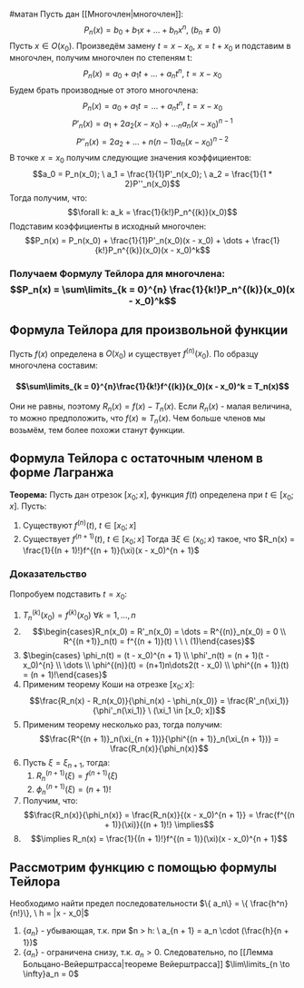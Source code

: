 #матан 
Пусть дан [[Многочлен|многочлен]]: $$P_n(x) = b_0 + b_1x + \dots + b_nx^n, \ (b_n \neq 0)$$
Пусть $x \in O(x_0)$. Произведём замену $t = x - x_0, \ x = t + x_0$ и подставим в многочлен, получим многочлен по степеням t: $$P_n(x) = a_0 + a_1t + \dots + a_nt^n, \ t = x - x_0$$
Будем брать производные от этого многочлена:
$$P_n(x) = a_0 + a_1t = \dots + a_nt^n, \ t = x - x_0$$
$$P'_n(x) = a_1 + 2a_2(x - x_0) + \dots _ n a_n(x - x_0)^{n - 1}$$
$$P''_n(x) = 2a_2 + \dots + n(n - 1)a_n(x - x_0)^{n - 2}$$
В точке $x = x_0$ получим следующие значения коэффициентов: $$a_0 = P_n(x_0); \ a_1 = \frac{1}{1}P'_n(x_0); \ a_2 = \frac{1}{1 * 2}P''_n(x_0)$$
Тогда получим, что: $$\forall k: a_k = \frac{1}{k!}P_n^{(k)}(x_0)$$
Подставим коэффициенты в исходный многочлен: $$P_n(x) = P_n(x_0) + \frac{1}{1}P'_n(x_0)(x - x_0) + \dots + \frac{1}{k!}P_n^{(k)}(x_0)(x - x_0)^k$$
### Получаем **Формулу Тейлора** для многочлена: $$P_n(x) = \sum\limits_{k = 0}^{n} \frac{1}{k!}P_n^{(k)}(x_0)(x - x_0)^k$$
## Формула Тейлора для произвольной функции
Пусть $f(x)$ определена в $O(x_0)$ и существует $f^{(n)}(x_0)$. По образцу многочлена составим: 
#### $$\sum\limits_{k = 0}^{n}\frac{1}{k!}f^{(k)}(x_0)(x - x_0)^k = T_n(x)$$
Они не равны, поэтому $R_n(x) = f(x) - T_n(x)$. Если $R_n(x)$ - малая величина, то можно предположить, что $f(x) \approx T_n(x)$. Чем больше членов мы возьмём, тем более похожи станут функции.
## Формула Тейлора с остаточным членом в форме Лагранжа
**Теорема:** Пусть дан отрезок $[x_0; x]$, функция $f(t)$ определена при $t \in [x_0; x]$.
Пусть:
1. Существуют $f^{(n)}(t), \ t \in [x_0; x]$
2. Существует $f^{(n + 1)}(t), \ t \in [x_0; x]$
Тогда $\exists \xi \in (x_0; x)$ такое, что $R_n(x) = \frac{1}{(n + 1)!}f^{(n + 1)}(\xi)(x - x_0)^{n + 1}$
### Доказательство
Попробуем подставить $t = x_0$:
1. $T_n^{(k)}(x_0) = f^{(k)}(x_0) \ \forall k = 1, \dots, n$
2. $$\begin{cases}R_n(x_0) = R'_n(x_0) = \dots = R^{(n)}_n(x_0) = 0 \\ R^{(n  +1)}_n(t) = f^{(n + 1)}(t)  \ \ \ (1)\end{cases}$$
3. $\begin{cases} \phi_n(t) = (t - x_0)^{n + 1} \\ \phi'_n(t) = (n + 1)(t - x_0)^{n} \\ \dots \\ \phi^{(n)}(t) = (n+1)n\dots2(t - x_0) \\ \phi^{(n + 1)}(t) = (n + 1)!\end{cases}$
4. Применим теорему Коши на отрезке $[x_0; x]$: $$\frac{R_n(x) - R_n(x_0)}{\phi_n(x) - \phi_n(x_0)} = \frac{R'_n(\xi_1)}{\phi'_n(\xi_1)} \ (\xi_1 \in [x_0; x])$$
5. Применим теорему несколько раз, тогда получим: $$\frac{R^{(n + 1)}_n(\xi_{n + 1})}{\phi^{(n + 1)}_n(\xi_{n + 1})} = \frac{R_n(x)}{\phi_n(x)}$$
6. Пусть $\xi = \xi_{n + 1}$, тогда:
	1. $R^{(n + 1)}_n(\xi) = f^{(n + 1)}(\xi)$
	2. $\phi^{(n + 1)}_n(\xi) = (n + 1)!$
7. Получим, что: $$\frac{R_n(x)}{\phi_n(x)} = \frac{R_n(x)}{(x - x_0)^{n + 1}} = \frac{f^{(n + 1)}(\xi)}{(n + 1)!} \implies$$
8. $$\implies R_n(x) = \frac{1}{(n + 1)!}f^{(n = 1)}(\xi)(x - x_0)^{n + 1}$$
## Рассмотрим функцию с помощью формулы Тейлора
Необходимо найти предел последовательности $\{ a_n\} = \{ \frac{h^n}{n!}\}, \ h = |x - x_0|$
1. $\{ a_n\}$ - убывающая, т.к. при $n > h: \ a_{n + 1} = a_n \cdot (\frac{h}{n + 1})$
2. $\{ a_n\}$ - ограничена снизу, т.к. $a_n > 0$. Следовательно, по [[Лемма Больцано-Вейерштрасса|теореме Вейерштрасса]] $\lim\limits_{n \to \infty}a_n = 0$
